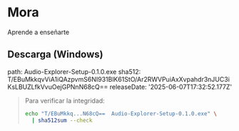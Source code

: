 # Mora
Aprende a enseñarte



## Descarga (Windows)

path: Audio-Explorer-Setup-0.1.0.exe
sha512: T/EBuMkkqvViA1iQAzpvmS6NI931BlK61StO/Ar2RWVPuiAxXvpahdr3nJUC3iKsLBUZLfkVvuOejGPNnN68cQ==
releaseDate: '2025-06-07T17:32:52.177Z'

> Para verificar la integridad:
> ```bash
> echo "T/EBuMkkq...N68cQ==  Audio-Explorer-Setup-0.1.0.exe" \
>   | sha512sum --check
> ```
